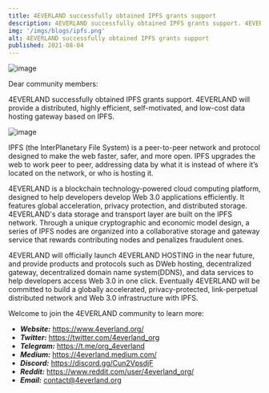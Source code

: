 ```yaml
---
title: 4EVERLAND successfully obtained IPFS grants support
description: 4EVERLAND successfully obtained IPFS grants support. 4EVERLAND will provide a distributed, highly efficient, self-motivated, and low-cost data hosting gateway based on IPFS.
img: '/imgs/blogs/ipfs.png'
alt: 4EVERLAND successfully obtained IPFS grants support
published: 2021-08-04
---
```


![image](/imgs/blogs/ipfs.png)

Dear community members:

4EVERLAND successfully obtained IPFS grants support. 4EVERLAND will provide a distributed, highly efficient, self-motivated, and low-cost data hosting gateway based on IPFS.

![image](/imgs/blogs/grants.png)

IPFS (the InterPlanetary File System) is a peer-to-peer network and protocol designed to make the web faster, safer, and more open. IPFS upgrades the web to work peer to peer, addressing data by what it is instead of where it’s located on the network, or who is hosting it.

4EVERLAND is a blockchain technology-powered cloud computing platform, designed to help developers develop Web 3.0 applications efficiently. It features global acceleration, privacy protection, and distributed storage. 4EVERLAND's data storage and transport layer are built on the IPFS network. Through a unique cryptographic and economic model design, a series of IPFS nodes are organized into a collaborative storage and gateway service that rewards contributing nodes and penalizes fraudulent ones.

4EVERLAND will officially launch 4EVERLAND HOSTING in the near future, and provide products and protocols such as DWeb hosting, decentralized gateway, decentralized domain name system(DDNS), and data services to help developers access Web 3.0 in one click. Eventually 4EVERLAND will be committed to build a globally accelerated, privacy-protected, link-perpetual distributed network and Web 3.0 infrastructure with IPFS.

Welcome to join the 4EVERLAND community to learn more:

- **_Website:_** https://www.4everland.org/
- **_Twitter:_** https://twitter.com/4everland_org
- **_Telegram:_** https://t.me/org_4everland
- **_Medium:_** https://4everland.medium.com/
- **_Discord:_** https://discord.gg/Cun2VpsdjF
- **_Reddit:_** https://www.reddit.com/user/4everland_org/
- **_Email:_** contact@4everland.org
